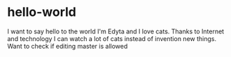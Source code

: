 # hello-world
I want to say hello to the world
I'm Edyta and I love cats. Thanks to Internet and technology I can watch a lot of cats instead of invention new things.
Want to check if editing master is allowed
